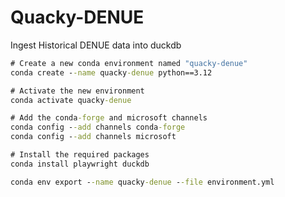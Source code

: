 # Quacky-DENUE
Ingest Historical DENUE data into duckdb

```cmd
# Create a new conda environment named "quacky-denue"
conda create --name quacky-denue python==3.12

# Activate the new environment
conda activate quacky-denue

# Add the conda-forge and microsoft channels
conda config --add channels conda-forge
conda config --add channels microsoft

# Install the required packages
conda install playwright duckdb
```

```cmd
conda env export --name quacky-denue --file environment.yml
```